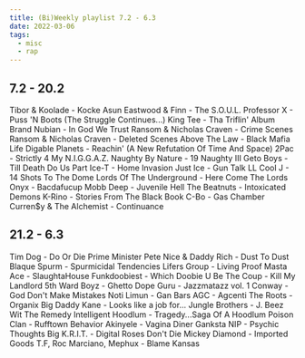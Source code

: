 ```yaml
---
title: (Bi)Weekly playlist 7.2 - 6.3
date: 2022-03-06
tags:
  - misc
  - rap
---
```


## 7.2 - 20.2

Tibor & Koolade - Kocke
Asun Eastwood & Finn - The S.O.U.L.
Professor X - Puss 'N Boots (The Struggle Continues...)
King Tee - Tha Triflin' Album
Brand Nubian - In God We Trust
Ransom & Nicholas Craven - Crime Scenes
Ransom & Nicholas Craven - Deleted Scenes
Above The Law - Black Mafia Life
Digable Planets - Reachin' (A New Refutation Of Time And Space)
2Pac - Strictly 4 My N.I.G.G.A.Z.
Naughty By Nature - 19 Naughty III
Geto Boys - Till Death Do Us Part
Ice-T - Home Invasion
Just Ice - Gun Talk
LL Cool J - 14 Shots To The Dome
Lords Of The Underground - Here Come The Lords
Onyx - Bacdafucup
Mobb Deep - Juvenile Hell
The Beatnuts - Intoxicated Demons
K-Rino - Stories From The Black Book
C-Bo - Gas Chamber
Curren$y & The Alchemist - Continuance

## 21.2 - 6.3

Tim Dog - Do Or Die
Prime Minister Pete Nice & Daddy Rich - Dust To Dust
Blaque Spurm - Spurmicidal Tendencies
Lifers Group - Living Proof
Masta Ace - SlaughtaHouse
Funkdoobiest - Which Doobie U Be
The Coup - Kill My Landlord
5th Ward Boyz - Ghetto Dope
Guru - Jazzmatazz vol. 1
Conway - God Don't Make Mistakes
Noti Limun - Gan Bars
AGC - Agcenti
The Roots - Organix
Big Daddy Kane - Looks like a job for...
Jungle Brothers - J. Beez Wit The Remedy
Intelligent Hoodlum - Tragedy...Saga Of A Hoodlum
Poison Clan - Rufftown Behavior
Akinyele - Vagina Diner
Ganksta NIP - Psychic Thoughts
Big K.R.I.T. - Digital Roses Don't Die
Mickey Diamond - Imported Goods
T.F, Roc Marciano, Mephux - Blame Kansas
